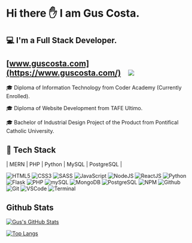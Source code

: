 
# **Hi there ✋ I am Gus Costa.**

## **💻 I'm a Full Stack Developer.**

## [www.guscosta.com](https://www.guscosta.com/)&nbsp;  &nbsp;  [<img src="https://img.shields.io/badge/LinkedIn-0077B5?style=for-the-badge&logo=linkedin&logoColor=white"/>](https://www.linkedin.com/in/gus-dacosta/)

🎓 Diploma of Information Technology from Coder Academy (Currently Enrolled).

🎓 Diploma of Website Development from TAFE Ultimo.

🎓 Bachelor of Industrial Design Project of the Product from Pontifical Catholic University.

## **🚀 Tech Stack**

| MERN | PHP | Python | MySQL | PostgreSQL |

![HTML5](https://img.icons8.com/color/48/html-5.png)
![CSS3](https://img.icons8.com/color/48/css3.png) 
![SASS](https://img.icons8.com/color/48/sass.png) 
![JavaScript](https://img.icons8.com/color/48/javascript.png)
![NodeJS](https://img.icons8.com/color/48/nodejs.png)
![ReactJS](https://img.icons8.com/color/48/react-native.png)
![Python](https://img.icons8.com/color/48/000000/python--v1.png)
![Flask](https://img.icons8.com/nolan/48/flask.png)
![PHP](https://img.icons8.com/officel/48/000000/php-logo.png)
![mySQL](https://img.icons8.com/color/48/000000/mysql-logo.png)
![MongoDB](https://img.icons8.com/color/48/000000/mongodb.png)
![PostgreSQL](https://img.icons8.com/color/48/000000/postgreesql.png)
![NPM](https://img.icons8.com/color/48/npm.png)
![Github](https://img.icons8.com/material-outlined/48/github.png) 
![Git](https://img.icons8.com/color/48/git.png) 
![VSCode](https://img.icons8.com/color/48/visual-studio-code-2019.png) 
![Terminal](https://img.icons8.com/color/48/console.png)

## Github Stats

[![Gus's GitHub Stats](https://github-readme-stats.vercel.app/api?username=Guscosta88&show_icons=true&theme=dracula)](https://github.com/Guscosta88)

[![Top Langs](https://github-readme-stats.vercel.app/api/top-langs/?username=Guscosta88&layout=compact&theme=dracula)](https://github.com/Guscosta88)

<!--

📘 Self driven.

🎨 Strong Design Skills.

🌞 Based in Sydney Australia.

💾 https://www.guscosta.com/
